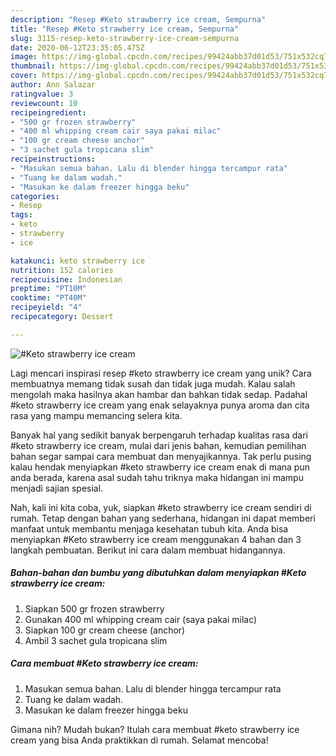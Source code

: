 ```yaml
---
description: "Resep #Keto strawberry ice cream, Sempurna"
title: "Resep #Keto strawberry ice cream, Sempurna"
slug: 3115-resep-keto-strawberry-ice-cream-sempurna
date: 2020-06-12T23:35:05.475Z
image: https://img-global.cpcdn.com/recipes/99424abb37d01d53/751x532cq70/keto-strawberry-ice-cream-foto-resep-utama.jpg
thumbnail: https://img-global.cpcdn.com/recipes/99424abb37d01d53/751x532cq70/keto-strawberry-ice-cream-foto-resep-utama.jpg
cover: https://img-global.cpcdn.com/recipes/99424abb37d01d53/751x532cq70/keto-strawberry-ice-cream-foto-resep-utama.jpg
author: Ann Salazar
ratingvalue: 3
reviewcount: 10
recipeingredient:
- "500 gr frozen strawberry"
- "400 ml whipping cream cair saya pakai milac"
- "100 gr cream cheese anchor"
- "3 sachet gula tropicana slim"
recipeinstructions:
- "Masukan semua bahan. Lalu di blender hingga tercampur rata"
- "Tuang ke dalam wadah."
- "Masukan ke dalam freezer hingga beku"
categories:
- Resep
tags:
- keto
- strawberry
- ice

katakunci: keto strawberry ice 
nutrition: 152 calories
recipecuisine: Indonesian
preptime: "PT10M"
cooktime: "PT40M"
recipeyield: "4"
recipecategory: Dessert

---
```



![#Keto strawberry ice cream](https://img-global.cpcdn.com/recipes/99424abb37d01d53/751x532cq70/keto-strawberry-ice-cream-foto-resep-utama.jpg)

Lagi mencari inspirasi resep #keto strawberry ice cream yang unik? Cara membuatnya memang tidak susah dan tidak juga mudah. Kalau salah mengolah maka hasilnya akan hambar dan bahkan tidak sedap. Padahal #keto strawberry ice cream yang enak selayaknya punya aroma dan cita rasa yang mampu memancing selera kita.



Banyak hal yang sedikit banyak berpengaruh terhadap kualitas rasa dari #keto strawberry ice cream, mulai dari jenis bahan, kemudian pemilihan bahan segar sampai cara membuat dan menyajikannya. Tak perlu pusing kalau hendak menyiapkan #keto strawberry ice cream enak di mana pun anda berada, karena asal sudah tahu triknya maka hidangan ini mampu menjadi sajian spesial.


Nah, kali ini kita coba, yuk, siapkan #keto strawberry ice cream sendiri di rumah. Tetap dengan bahan yang sederhana, hidangan ini dapat memberi manfaat untuk membantu menjaga kesehatan tubuh kita. Anda bisa menyiapkan #Keto strawberry ice cream menggunakan 4 bahan dan 3 langkah pembuatan. Berikut ini cara dalam membuat hidangannya.

<!--inarticleads1-->

##### Bahan-bahan dan bumbu yang dibutuhkan dalam menyiapkan #Keto strawberry ice cream:

1. Siapkan 500 gr frozen strawberry
1. Gunakan 400 ml whipping cream cair (saya pakai milac)
1. Siapkan 100 gr cream cheese (anchor)
1. Ambil 3 sachet gula tropicana slim




<!--inarticleads2-->

##### Cara membuat #Keto strawberry ice cream:

1. Masukan semua bahan. Lalu di blender hingga tercampur rata
1. Tuang ke dalam wadah.
1. Masukan ke dalam freezer hingga beku




Gimana nih? Mudah bukan? Itulah cara membuat #keto strawberry ice cream yang bisa Anda praktikkan di rumah. Selamat mencoba!
